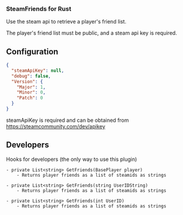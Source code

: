 ### SteamFriends for Rust

Use the steam api to retrieve a player's friend list.

The player's friend list must be public, and a steam api key is required.

## Configuration
```json
{
  "steamApiKey": null,
  "debug": false,
  "Version": {
    "Major": 1,
    "Minor": 0,
    "Patch": 0
  }
}
```
steamApiKey is required and can be obtained from https://steamcommunity.com/dev/apikey

## Developers
Hooks for developers (the only way to use this plugin)

	- private List<string> GetFriends(BasePlayer player)
        - Returns player friends as a list of steamids as strings

	- private List<string> GetFriends(string UserIDString)
        - Returns player friends as a list of steamids as strings

	- private List<string> GetFriends(int UserID)
        - Returns player friends as a list of steamids as strings

